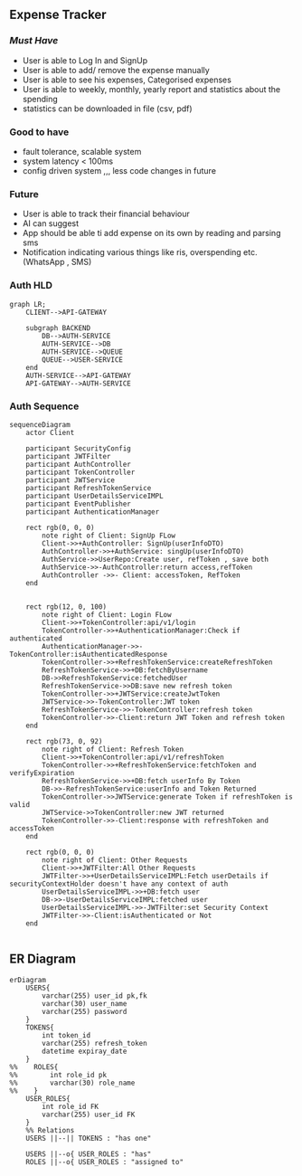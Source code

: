 ## **Expense Tracker**

### _Must Have_
* User is able to Log In and SignUp
* User is able to add/ remove the expense manually
* User is able to see his expenses, Categorised expenses
* User is able to weekly, monthly, yearly report and statistics about the spending
* statistics can be downloaded in file (csv, pdf)

### Good to have
* fault tolerance, scalable system
* system latency < 100ms
* config driven system ,,, less code changes in future

### Future
* User is able to track their financial behaviour
* AI can suggest
* App should be able ti add expense on its own by reading and parsing sms
* Notification indicating various things like ris, overspending etc. (WhatsApp , SMS)


### Auth HLD
```mermaid
graph LR;
    CLIENT-->API-GATEWAY
    
    subgraph BACKEND
        DB-->AUTH-SERVICE
        AUTH-SERVICE-->DB
        AUTH-SERVICE-->QUEUE
        QUEUE-->USER-SERVICE
    end
    AUTH-SERVICE-->API-GATEWAY
    API-GATEWAY-->AUTH-SERVICE
```
### Auth Sequence
```mermaid
sequenceDiagram
    actor Client
    
    participant SecurityConfig
    participant JWTFilter
    participant AuthController
    participant TokenController
    participant JWTService
    participant RefreshTokenService
    participant UserDetailsServiceIMPL
    participant EventPublisher
    participant AuthenticationManager

    rect rgb(0, 0, 0)
        note right of Client: SignUp FLow
        Client->>+AuthController: SignUp(userInfoDTO)
        AuthController->>+AuthService: singUp(userInfoDTO)
        AuthService->>UserRepo:Create user, refToken , save both
        AuthService->>-AuthController:return access,refToken
        AuthController ->>- Client: accessToken, RefToken
    end


    rect rgb(12, 0, 100)
        note right of Client: Login FLow
        Client->>+TokenController:api/v1/login
        TokenController->>+AuthenticationManager:Check if authenticated
        AuthenticationManager->>-TokenController:isAuthenticatedResponse
        TokenController->>+RefreshTokenService:createRefreshToken
        RefreshTokenService->>+DB:fetchByUsername
        DB->>RefreshTokenService:fetchedUser
        RefreshTokenService->>DB:save new refresh token
        TokenController->>+JWTService:createJwtToken
        JWTService->>-TokenController:JWT token
        RefreshTokenService->>-TokenController:refresh token
        TokenController->>-Client:return JWT Token and refresh token
    end
    
    rect rgb(73, 0, 92)
        note right of Client: Refresh Token
        Client->>+TokenController:api/v1/refreshToken
        TokenController->>+RefreshTokenService:fetchToken and verifyExpiration
        RefreshTokenService->>+DB:fetch userInfo By Token
        DB->>-RefreshTokenService:userInfo and Token Returned
        TokenController->>JWTService:generate Token if refreshToken is valid
        JWTService->>TokenController:new JWT returned
        TokenController->>-Client:response with refreshToken and accessToken
    end

    rect rgb(0, 0, 0)
        note right of Client: Other Requests
        Client->>+JWTFilter:All Other Requests
        JWTFilter->>+UserDetailsServiceIMPL:Fetch userDetails if securityContextHolder doesn't have any context of auth
        UserDetailsServiceIMPL->>+DB:fetch user
        DB->>-UserDetailsServiceIMPL:fetched user
        UserDetailsServiceIMPL->>-JWTFilter:set Security Context
        JWTFilter->>-Client:isAuthenticated or Not
    end
    
```

## ER Diagram

```mermaid
erDiagram
    USERS{
        varchar(255) user_id pk,fk
        varchar(30) user_name  
        varchar(255) password 
    }
    TOKENS{
        int token_id
        varchar(255) refresh_token
        datetime expiray_date
    }
%%    ROLES{
%%        int role_id pk
%%        varchar(30) role_name
%%    }
    USER_ROLES{
        int role_id FK
        varchar(255) user_id FK
    }
    %% Relations
    USERS ||--|| TOKENS : "has one"
    
    USERS ||--o{ USER_ROLES : "has"
    ROLES ||--o{ USER_ROLES : "assigned to"

```


